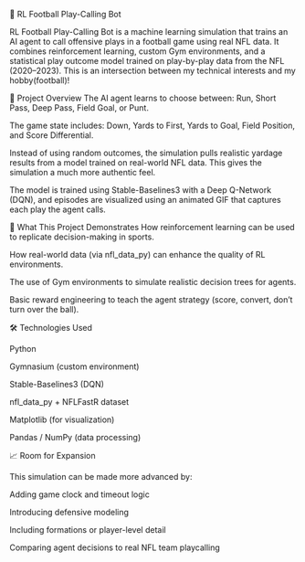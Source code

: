 🏈 RL Football Play-Calling Bot

RL Football Play-Calling Bot is a machine learning simulation that trains an AI agent to call offensive plays in a football game using real NFL data. It combines reinforcement learning, custom Gym environments, and a statistical play outcome model trained on play-by-play data from the NFL (2020–2023). This is an intersection between my technical interests and my hobby(football)!

🧠 Project Overview
The AI agent learns to choose between:
Run, Short Pass, Deep Pass, Field Goal, or Punt.

The game state includes:
Down, Yards to First, Yards to Goal, Field Position, and Score Differential.

Instead of using random outcomes, the simulation pulls realistic yardage results from a model trained on real-world NFL data. This gives the simulation a much more authentic feel.

The model is trained using Stable-Baselines3 with a Deep Q-Network (DQN), and episodes are visualized using an animated GIF that captures each play the agent calls.

🔬 What This Project Demonstrates
How reinforcement learning can be used to replicate decision-making in sports.

How real-world data (via nfl_data_py) can enhance the quality of RL environments.

The use of Gym environments to simulate realistic decision trees for agents.

Basic reward engineering to teach the agent strategy (score, convert, don’t turn over the ball).

🛠 Technologies Used

Python

Gymnasium (custom environment)

Stable-Baselines3 (DQN)

nfl_data_py + NFLFastR dataset

Matplotlib (for visualization)

Pandas / NumPy (data processing)

📈 Room for Expansion

This simulation can be made more advanced by:

Adding game clock and timeout logic

Introducing defensive modeling

Including formations or player-level detail

Comparing agent decisions to real NFL team playcalling


